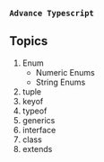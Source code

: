 ### `Advance Typescript`

## Topics

1. Enum
   - Numeric Enums
   - String Enums
2. tuple
3. keyof
4. typeof
5. generics
6. interface
7. class
8. extends
